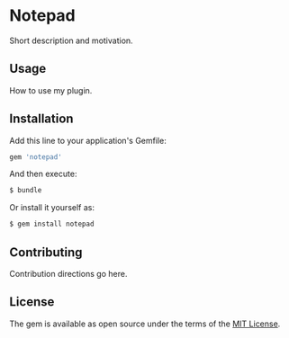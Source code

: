 # Notepad
Short description and motivation.

## Usage
How to use my plugin.

## Installation
Add this line to your application's Gemfile:

```ruby
gem 'notepad'
```

And then execute:
```bash
$ bundle
```

Or install it yourself as:
```bash
$ gem install notepad
```

## Contributing
Contribution directions go here.

## License
The gem is available as open source under the terms of the [MIT License](https://opensource.org/licenses/MIT).
